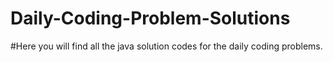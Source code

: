 # Daily-Coding-Problem-Solutions

#Here you will find all the java solution codes for the daily coding problems.
